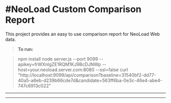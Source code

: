 #NeoLoad Custom Comparison Report
===================


This project provides an easy to use comparison report for NeoLoad Web data.

> **To run:**

> npm install
> node server.js --port 9099 --apikey=frWXnlgZE1RQM1KJ9BcDJNWp --host=your.neoload.server.com:8080 --ssl=false
> curl "http://localhost:9099/api/comparison?baseline=31540bf2-dd77-40a5-a6eb-d239b66cde7d&candidate=563ff6ba-0e3c-46e4-abe4-747c6913c022"


----------


----------
